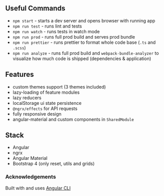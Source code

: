 
## Useful Commands
  * `npm start` - starts a dev server and opens browser with running app
  * `npm run test` - runs lint and tests
  * `npm run watch` - runs tests in watch mode
  * `npm run prod` - runs full prod build and serves prod bundle
  * `npm run prettier` - runs prettier to format whole code base (`.ts` and `.scss`) 
  * `npm run analyze` - runs full prod build and `webpack-bundle-analyzer` to visualize how much code is shipped (dependencies & application) 


## Features

* custom themes support (3 themes included)
* lazy-loading of feature modules
* lazy reducers
* localStorage ui state persistence
* `@ngrx/effects` for API requests
* fully responsive design
* angular-material and custom components in `SharedModule`
 
## Stack

* Angular
* ngrx 
* Angular Material
* Bootstrap 4 (only reset, utils and grids)


### Acknowledgements

Built with and uses [Angular CLI](https://github.com/angular/angular-cli)
